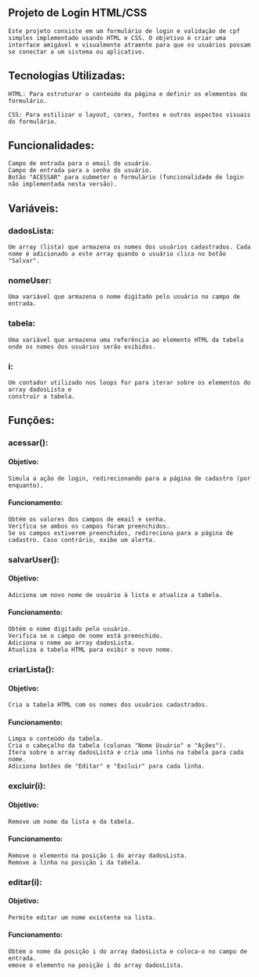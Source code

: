 ## Projeto de Login HTML/CSS

    Este projeto consiste em um formulário de login e validação de cpf simples implementado usando HTML e CSS. O objetivo é criar uma interface amigável e visualmente atraente para que os usuários possam se conectar a um sistema ou aplicativo.


## Tecnologias Utilizadas:

    HTML: Para estruturar o conteúdo da página e definir os elementos do formulário.

    CSS: Para estilizar o layout, cores, fontes e outros aspectos visuais do formulário.    

## Funcionalidades:

    Campo de entrada para o email do usuário.
    Campo de entrada para a senha do usuário.
    Botão "ACESSAR" para submeter o formulário (funcionalidade de login não implementada nesta versão).

## Variáveis:

### dadosLista: 
    Um array (lista) que armazena os nomes dos usuários cadastrados. Cada nome é adicionado a este array quando o usuário clica no botão "Salvar".
### nomeUser: 
    Uma variável que armazena o nome digitado pelo usuário no campo de entrada.
### tabela:
    Uma variável que armazena uma referência ao elemento HTML da tabela onde os nomes dos usuários serão exibidos.
### i: 
    Um contador utilizado nos loops for para iterar sobre os elementos do array dadosLista e
    construir a tabela.

## Funções:

### acessar():
#### Objetivo: 
    Simula a ação de login, redirecionando para a página de cadastro (por enquanto).
#### Funcionamento:
    Obtém os valores dos campos de email e senha.
    Verifica se ambos os campos foram preenchidos.
    Se os campos estiverem preenchidos, redireciona para a página de cadastro. Caso contrário, exibe um alerta.
### salvarUser():
#### Objetivo:
    Adiciona um novo nome de usuário à lista e atualiza a tabela.
#### Funcionamento:
    Obtém o nome digitado pelo usuário.
    Verifica se o campo de nome está preenchido.
    Adiciona o nome ao array dadosLista.
    Atualiza a tabela HTML para exibir o novo nome.
### criarLista():
#### Objetivo: 
    Cria a tabela HTML com os nomes dos usuários cadastrados.
#### Funcionamento:
    Limpa o conteúdo da tabela.
    Cria o cabeçalho da tabela (colunas "Nome Usuário" e "Ações").
    Itera sobre o array dadosLista e cria uma linha na tabela para cada nome.
    Adiciona botões de "Editar" e "Excluir" para cada linha.
### excluir(i):
#### Objetivo: 
    Remove um nome da lista e da tabela.
#### Funcionamento:
    Remove o elemento na posição i do array dadosLista.
    Remove a linha na posição i da tabela.
### editar(i):
#### Objetivo:
    Permite editar um nome existente na lista.
#### Funcionamento:
    Obtém o nome da posição i do array dadosLista e coloca-o no campo de entrada.
    emove o elemento na posição i do array dadosLista.